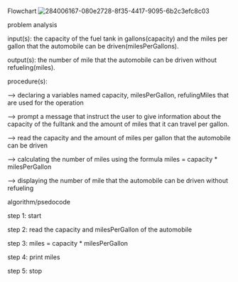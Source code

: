 Flowchart
![284006167-080e2728-8f35-4417-9095-6b2c3efc8c03](https://github.com/SWEG-2015EC-Batch/Lovelace-Coders/assets/149295529/d35359fd-9d7e-4172-b684-09f76bc99c97)

problem analysis

input(s): the capacity of the fuel tank in gallons(capacity) and the miles per gallon that the automobile can be driven(milesPerGallons).

output(s): the number of mile that the automobile can be driven without refueling(miles).

procedure(s):

--> declaring a variables named capacity, milesPerGallon, refulingMiles that are used for the operation

--> prompt a message that instruct the user to give information about the capacity of the fulltank and the amount of miles that it can travel per gallon.

--> read the capacity and the amount of miles per gallon that the automobile can be driven

--> calculating the number of miles using the formula miles = capacity * milesPerGallon

--> displaying the number of mile that the automobile can be driven without refueling

algorithm/psedocode

step 1: start

step 2: read the capacity and milesPerGallon of the automobile

step 3: miles = capacity * milesPerGallon

step 4: print miles

step 5: stop
